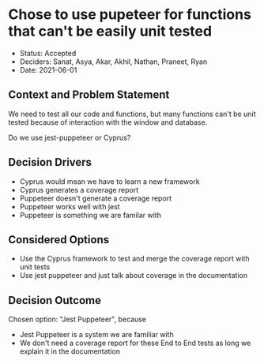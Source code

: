 # Chose to use pupeteer for functions that can't be easily unit tested
* Status: Accepted
* Deciders: Sanat, Asya, Akar, Akhil, Nathan, Praneet, Ryan
* Date: 2021-06-01
​

## Context and Problem Statement
We need to test all our code and functions, but many functions can't be unit tested because of interaction with the window and database.

Do we use jest-puppeteer or Cyprus?

## Decision Drivers

* Cyprus would mean we have to learn a new framework
* Cyprus generates a coverage report
* Puppeteer doesn't generate a coverage report
* Puppeteer works well with jest
* Puppeteer is something we are familar with
​

## Considered Options

* Use the Cyprus framework to test and merge the coverage report with unit tests
* Use jest puppeteer and just talk about coverage in the documentation

## Decision Outcome
Chosen option: "Jest Puppeteer", because
​
* Jest Puppeteer is a system we are familiar with
* We don't need a coverage report for these End to End tests as long we explain it in the documentation
